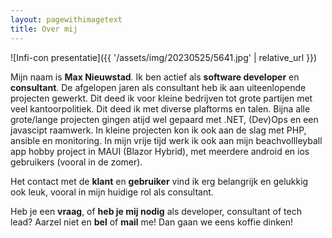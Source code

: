 ```yaml
---
layout: pagewithimagetext
title: Over mij
---
```


![Infi-con presentatie]({{ '/assets/img/20230525/5641.jpg' | relative_url }})

Mijn naam is **Max Nieuwstad**. Ik ben actief als **software developer** en **consultant**. De afgelopen jaren als consultant heb ik aan uiteenlopende projecten gewerkt. Dit deed ik voor kleine bedrijven tot grote partijen met veel kantoorpolitiek. Dit deed ik met diverse plaftorms en talen. Bijna alle grote/lange projecten gingen atijd wel gepaard met .NET, (Dev)Ops en een javascipt raamwerk. In kleine projecten kon ik ook aan de slag met PHP, ansible en monitoring. In mijn vrije tijd werk ik ook aan mijn beachvollleyball app hobby project in MAUI (Blazor Hybrid), met meerdere android en ios gebruikers (vooral in de zomer).

Het contact met de **klant** en **gebruiker** vind ik erg belangrijk en gelukkig ook leuk, vooral in mijn huidige rol als consultant.

Heb je een **vraag**, of **heb je mij nodig** als developer, consultant of tech lead? Aarzel niet en **bel** of **mail** me! Dan gaan we eens koffie dinken!
